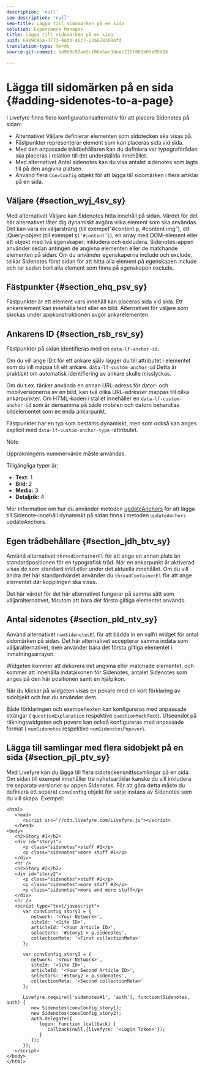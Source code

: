 ```yaml
---
description: 'null'
seo-description: 'null'
seo-title: Lägga till sidomärken på en sida
solution: Experience Manager
title: Lägga till sidomärken på en sida
uuid: 6499c45a-3773-4adb-a6c7-22a628309afd
translation-type: tm+mt
source-git-commit: bd989c97ae5cf06a5ac3deec215f865b0fe95d16

---
```



# Lägga till sidomärken på en sida {#adding-sidenotes-to-a-page}

I Livefyre finns flera konfigurationsalternativ för att placera Sidenotes på sidan:

* Alternativet Väljare definierar elementen som sidotecken ska visas på.
* Fästpunkter representerar element som kan placeras sida vid sida.
* Med den anpassade trådbehållaren kan du definiera var typografitråden ska placeras i relation till det underställda innehållet.
* Med alternativet Antal sidenotes kan du visa antalet sidenotes som lagts till på den angivna platsen.
* Använd flera `ConvConfig` objekt för att lägga till sidomärken i flera artiklar på en sida.

## Väljare {#section_wyj_4sv_sy}

Med alternativet Väljare kan Sidenotes hitta innehåll på sidan. Värdet för det här alternativet låter dig dynamiskt avgöra vilka element som ska användas. Det kan vara en väljarsträng (till exempel&quot;#content p, #content img&quot;), ett jQuery-objekt (till exempel `$(‘#content’)`), en array med DOM-element eller ett objekt med två egenskaper: inkludera och exkludera. Sidenotes-appen använder sedan antingen de angivna elementen eller de matchande elementen på sidan. Om du använder egenskaperna include och exclude, tolkar Sidenotes först sidan för att hitta alla element på egenskapen include och tar sedan bort alla element som finns på egenskapen exclude.

## Fästpunkter {#section_ehq_psv_sy}

Fästpunkter är ett element vars innehåll kan placeras sida vid sida. Ett ankarelement kan innehålla text eller en bild. Alternativet för väljare som skickas under appkonstruktionen avgör ankarelementen.

## Ankarens ID {#section_rsb_rsv_sy}

Fästpunkter på sidan identifieras med en `data-lf-anchor-id`.

Om du vill ange ID:t för ett ankare själv lägger du till attributet i elementet som du vill mappa till ett ankare. `data-lf-custom-anchor-id` Detta är praktiskt om automatisk identifiering av ankare skulle misslyckas.

Om du t.ex. tänker använda en annan URL-adress för dator- och mobilversionerna av en bild, kan två olika URL-adresser mappas till olika ankarpunkter. Om HTML-koden i stället innehåller en `data-lf-custom-anchor-id` som är densamma på både mobilen och datorn behandlas bildelementet som en enda ankarpunkt.

Fästpunkter har en typ som bestäms dynamiskt, men som också kan anges explicit med `data-lf-custom-anchor-type` -attributet.

>[!NOTE]
>
>Uppräkningens nummervärde måste användas.

Tillgängliga typer är:

* **Text:** 1
* **Bild:** 2
* **Media:** 3
* **Detaljrik:** 4

Mer information om hur du använder metoden [updateAnchors](/help/implementation/c-app-integrations/c-sidenotes-integration/update-anchors-method.md) för att lägga till Sidenote-innehåll dynamiskt på sidan finns i metoden `updateAnchors` updateAnchors.

## Egen trådbehållare {#section_jdh_btv_sy}

Använd alternativet `threadContainerEl` för att ange en annan plats än standardpositionen för en typografisk tråd. När en ankarpunkt är aktiverad visas de som standard intill eller under det aktuella innehållet. Om du vill ändra det här standardvärdet använder du `threadContainerEl` för att ange elementet där kopplingen ska visas.

Det här värdet för det här alternativet fungerar på samma sätt som väljaralternativet, förutom att bara det första giltiga elementet används.

## Antal sidenotes {#section_pld_ntv_sy}

Använd alternativet `numSidenotesEl` för att bädda in en valfri widget för antal sidomärken på sidan. Det här alternativet accepterar samma indata som väljaralternativet, men använder bara det första giltiga elementet i inmatningsarrayen.

Widgeten kommer att dekorera det angivna eller matchade elementet, och kommer att innehålla indataikonen för Sidenotes, antalet Sidenotes som anges på den här positionen samt en hjälpikon.

När du klickar på widgeten visas en pekare med en kort förklaring av sidobjekt och hur du använder dem.

Både förklaringen och exempeltexten kan konfigureras med anpassade strängar ( `questionExplanation` respektive `questionMockText`). Utseendet på räkningswidgeten och povern kan också konfigureras med anpassade format ( `numSidenotes` respektive `numSidenotesPopover`).

## Lägga till samlingar med flera sidobjekt på en sida {#section_pjl_ptv_sy}

Med Livefyre kan du lägga till flera sidoteckensnittssamlingar på en sida. Om sidan till exempel innehåller tre nyhetsartiklar kanske du vill inkludera tre separata versioner av appen Sidenotes. För att göra detta måste du definiera ett separat `ConvConfig` objekt för varje instans av Sidenotes som du vill skapa. Exempel:

```
<html> 
   <head> 
      <script src="//cdn.livefyre.com/Livefyre.js"></script> 
   </head> 
<body> 
   <h2>Story #1</h2> 
   <div id="story1"> 
      <p class="sidenotes">stuff #1</p> 
      <p class="sidenotes">more stuff #1</p> 
   </div> 
   <hr /> 
   <h2>Story #2</h2> 
   <div id="story2"> 
      <p class="sidenotes">stuff #2</p> 
      <p class="sidenotes">more stuff #2</p> 
      <p class="sidenotes">more and more stuff</p> 
   </div> 
   <hr /> 
   <script type="text/javascript"> 
      var convConfig_story1 = { 
         network: '<Your Network>', 
         siteId: '<Site ID>', 
         articleId: '<Your Article ID>', 
         selectors: '#story1 > p.sidenotes', 
         collectionMeta: '<First collectionMeta>' 
      }; 
  
      var convConfig_story2 = { 
         network: '<Your Network>', 
         siteId: '<Site ID>', 
         articleId: '<Your Second Article ID>', 
         selectors: '#story2 > p.sidenotes', 
         collectionMeta: '<Second collectionMeta>' 
      }; 
  
      Livefyre.require(['sidenotes#1', 'auth'], function(Sidenotes, auth) { 
         new Sidenotes(convConfig_story1); 
         new Sidenotes(convConfig_story2); 
         auth.delegate({ 
            login: function (callback) { 
               callback(null,{livefyre: '<Login Token>'}); 
            } 
         }); 
      }); 
   </script> 
</body> 
</html>
```
